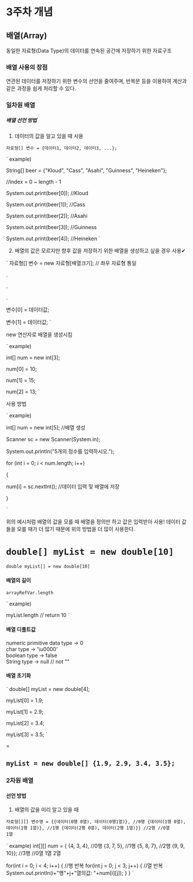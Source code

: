 # 3주차 개념
## 배열(Array)
동일한 자료형(Data Type)의 데이터를 연속된 공간에 저장하기 위한 자료구조

### 배열 사용의 장점
연관된 데이터를 저장하기 위한 변수의 선언을 줄여주며, 반복문 등을 이용하여 계산과 같은 과정을 쉽게 처리할 수 있다.


### 일차원 배열
##### 배열 선언 방법

1) 데이터의 값을 알고 있을 때 사용

`
자료형[] 변수 = {데이터1, 데이터2, 데이터3, ...};
`


`
example)

String[] beer = {"Kloud", "Cass", "Asahi", "Guinness", "Heineken"};

//index = 0 ~ length - 1

System.out.print(beer[0]); //Kloud

System.out.print(beer[1]); //Cass

System.out.print(beer[2]); //Asahi

System.out.print(beer[3]); //Guinness

System.out.print(beer[4]); //Heineken
`


2) 배열의 값은 모르지만 향후 값을 저장하기 위한 배열을 생성하고 싶을 경우 사용✔


`
자료형[] 변수 = new 자료형[배열크기]; // 좌우 자료형 통일

.

.

.

변수[0] = 데이터값;

변수[1] = 데이터값;
`


new 연산자로 배열을 생성시킴


`
example)

int[] num = new int[3];

num[0] = 10;

num[1] = 15;

num[2] = 13;
`


사용 방법


`
example)

int[] num = new int[5]; //배열 생성

Scanner sc = new Scanner(System.in);

System.out.println("5개의 정수를 입력하시오.");

for (int i = 0; i < num.length; i++)

{

num[i] = sc.nextInt(); //데이터 입력 및 배열에 저장

}

`


위의 예시처럼 배열의 값을 모를 때 배열을 정의만 하고 값은 입력받아 사용!
데이터 값들을 모를 때가 더 많기 때문에 위의 방법을 더 많이 사용한다.


`double[] myList = new double[10]`
=
`double myList[] = new double[10]`



#### 배열의 길이


`
arrayRefVar.length
`


`
example)

myList.length // return 10
`


#### 배열 디폴트값


numeric primitive data type -> 0 <br>
char type -> '\u0000' <br>
boolean type -> false <br>
String type -> null // not ""


#### 배열 초기화

`
double[] myList = new double[4];

myList[0] = 1.9;

myList[1] = 2.9;

myList[2] = 3.4;

myList[3] = 3.5;
`

=

`
myList = new double[] {1.9, 2.9, 3.4, 3.5};
`
---

### 2차원 배열

#### 선언 방법

1) 배열의 값을 미리 알고 있을 때

`
자료형[][] 변수명 = {{데이터(0행 0열), 데이터(0행1열)}, //0행
			{데이터(1행 0열), 데이터(1행 1열)}, //1행
			{데이터(2행 0열), 데이터(2행 1열)}} //2행
        		//0열              1열
`


`
example)
int[][] num = { {4, 3, 4}, //0행
                {3, 7, 5}, //1행
                {5, 8, 7}, //2행
                {9, 9, 10}}; //3행
               //0열 1열 2열
               
for(int i = 0; i < 4; i++) { //행 반복
  for(int j = 0; j < 3; j++) { //열 반복
    System.out.println(i+"행"+j+"열의값: "+num[i][j]);
  }
}
`
